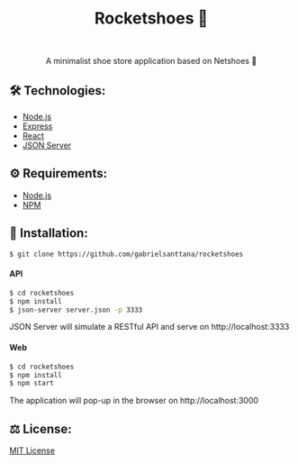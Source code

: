 # <div align="center" style="margin-bottom: 50px">Rocketshoes 🥾</div>

###

<p align="center">A minimalist shoe store application based on Netshoes 🥾</p>

## 🛠️ Technologies:

<ul>
  <li><a href="https://nodejs.org/en/">Node.js</a></li>
  <li><a href="https://expressjs.com/">Express</a></li>
  <li><a href="https://reactjs.org/">React</a></li>
  <li><a href="https://www.npmjs.com/package/json-server">JSON Server</a></li>
</ul>

## ⚙️ Requirements:

<ul>
  <li><a href="https://nodejs.org/en/">Node.js</a></li>
  <li><a href="https://www.npmjs.com/">NPM</a></li>
</ul>

## 🚀 Installation:

```
$ git clone https://github.com/gabrielsanttana/rocketshoes
```

#### API

```bash
$ cd rocketshoes
$ npm install
$ json-server server.json -p 3333
```

JSON Server will simulate a RESTful API and serve on http://localhost:3333

#### Web

```bash
$ cd rocketshoes
$ npm install
$ npm start 
```

The application will pop-up in the browser on http://localhost:3000

## ⚖️ License:

[MIT License](https://github.com/gabrielsanttana/rocketshoes/blob/master/LICENSE)
